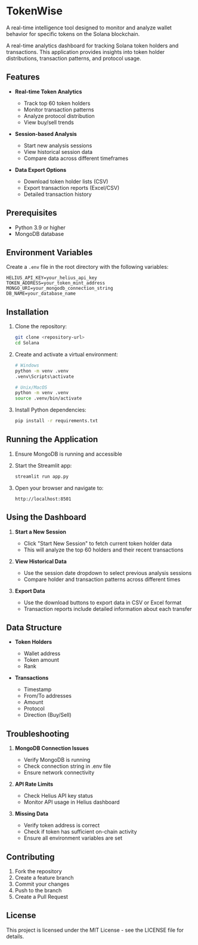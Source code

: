 # TokenWise
A real-time intelligence tool designed to monitor and analyze wallet behavior for specific tokens on the Solana blockchain.

A real-time analytics dashboard for tracking Solana token holders and transactions. This application provides insights into token holder distributions, transaction patterns, and protocol usage.

## Features

- **Real-time Token Analytics**
  - Track top 60 token holders
  - Monitor transaction patterns
  - Analyze protocol distribution
  - View buy/sell trends

- **Session-based Analysis**
  - Start new analysis sessions
  - View historical session data
  - Compare data across different timeframes

- **Data Export Options**
  - Download token holder lists (CSV)
  - Export transaction reports (Excel/CSV)
  - Detailed transaction history

## Prerequisites

- Python 3.9 or higher
- MongoDB database

## Environment Variables

Create a `.env` file in the root directory with the following variables:

```env
HELIUS_API_KEY=your_helius_api_key
TOKEN_ADDRESS=your_token_mint_address
MONGO_URI=your_mongodb_connection_string
DB_NAME=your_database_name
```

## Installation

1. Clone the repository:
   ```bash
   git clone <repository-url>
   cd Solana
   ```

2. Create and activate a virtual environment:
   ```bash
   # Windows
   python -m venv .venv
   .venv\Scripts\activate

   # Unix/MacOS
   python -m venv .venv
   source .venv/bin/activate
   ```

3. Install Python dependencies:
   ```bash
   pip install -r requirements.txt
   ```
   
## Running the Application

1. Ensure MongoDB is running and accessible

2. Start the Streamlit app:
   ```bash
   streamlit run app.py
   ```

3. Open your browser and navigate to:
   ```
   http://localhost:8501
   ```

## Using the Dashboard

1. **Start a New Session**
   - Click "Start New Session" to fetch current token holder data
   - This will analyze the top 60 holders and their recent transactions

2. **View Historical Data**
   - Use the session date dropdown to select previous analysis sessions
   - Compare holder and transaction patterns across different times

3. **Export Data**
   - Use the download buttons to export data in CSV or Excel format
   - Transaction reports include detailed information about each transfer

## Data Structure

- **Token Holders**
  - Wallet address
  - Token amount
  - Rank

- **Transactions**
  - Timestamp
  - From/To addresses
  - Amount
  - Protocol
  - Direction (Buy/Sell)

## Troubleshooting

1. **MongoDB Connection Issues**
   - Verify MongoDB is running
   - Check connection string in .env file
   - Ensure network connectivity

2. **API Rate Limits**
   - Check Helius API key status
   - Monitor API usage in Helius dashboard

3. **Missing Data**
   - Verify token address is correct
   - Check if token has sufficient on-chain activity
   - Ensure all environment variables are set

## Contributing

1. Fork the repository
2. Create a feature branch
3. Commit your changes
4. Push to the branch
5. Create a Pull Request

## License

This project is licensed under the MIT License - see the LICENSE file for details. 
